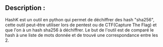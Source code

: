 ## Description :

HashK est un outil en python qui permet de déchiffrer des hash "sha256", cette outil peut-être utiliser lors de pentest ou de CTF(Capture The Flag) et que l'on à un hash sha256 à déchiffrer. Le but de l'outil est de comparé le hash à une liste de mots donnée et de trouvé une correspondance entre les 2.
